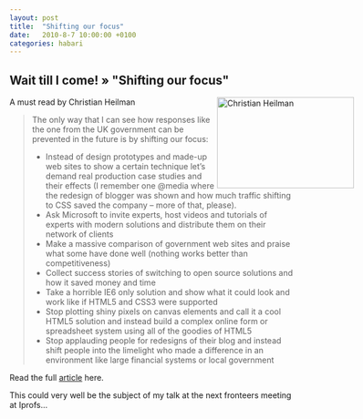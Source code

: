 ```yaml
---
layout: post
title:  "Shifting our focus"
date:   2010-8-7 10:00:00 +0100
categories: habari
---
```

<h2>Wait till I come! » "Shifting our focus"</h2>
<p><img style="float: right; margin-right: -100px;" title="3856142078_742ceabe8a_m.jpg" src="http://wnas.nl/user/files/3856142078_742ceabe8a_m_20100807123853.jpg" border="0" alt="Christian Heilman" width="240" height="160" />A must read by Christian Heilman</p>
<blockquote>
<p>The only way that I can see how responses like the one from the UK government can be prevented in the future is by shifting our focus:</p>
<ul><li>Instead of design prototypes and made-up web sites to show a certain technique let’s demand real production case studies and their effects (I remember one @media where the redesign of blogger was shown and how much traffic shifting to CSS saved the company – more of that, please).</li><li>Ask Microsoft to invite experts, host videos and tutorials of experts with modern solutions and distribute them on their network of clients</li><li>Make a massive comparison of government web sites and praise what some have done well (nothing works better than competitiveness)</li><li>Collect success stories of switching to open source solutions and how it saved money and time </li><li>Take a horrible IE6 only solution and show what it could look and work like if HTML5 and CSS3 were supported </li><li>Stop plotting shiny pixels on canvas elements and call it a cool HTML5 solution and instead build a complex online form or spreadsheet system using all of the goodies of HTML5 </li><li>Stop applauding people for redesigns of their blog and instead shift people into the limelight who made a difference in an environment like large financial systems or local government</li></ul>
</blockquote>
<p>Read the full <a href="http://www.wait-till-i.com/2010/08/05/uk-government-says-no-to-upgrading-ie6-who-is-to-blame/">article</a> here.</p>
<p>This could very well be the subject of my talk at the next fronteers meeting at Iprofs...</p>